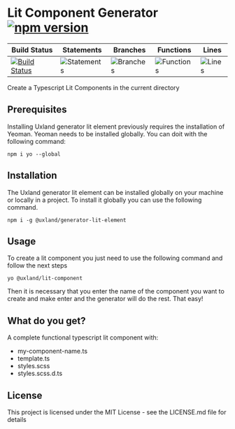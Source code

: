 # Lit Component Generator [![npm version](https://badge.fury.io/js/%40uxland%2Fgenerator-lit-component.svg)](https://badge.fury.io/js/%40uxland%2Fgenerator-lit-component)

| Build Status                                                                                                                          | Statements                                    | Branches                                  | Functions                                   | Lines                               |
| ------------------------------------------------------------------------------------------------------------------------------------- | --------------------------------------------- | ----------------------------------------- | ------------------------------------------- | ----------------------------------- |
| [![Build Status](https://api.travis-ci.org/uxland/generator-lit-element.svg)](https://api.travis-ci.org/uxland/generator-lit-element) | ![Statements](https://img.shields.io/badge/Coverage-Unknown%25-brightgreen.svg 'Make me better!') | ![Branches](https://img.shields.io/badge/Coverage-Unknown%25-brightgreen.svg 'Make me better!') | ![Functions](https://img.shields.io/badge/Coverage-Unknown%25-brightgreen.svg 'Make me better!') | ![Lines](https://img.shields.io/badge/Coverage-Unknown%25-brightgreen.svg 'Make me better!') |

Create a Typescript Lit Components in the current directory

## Prerequisites

Installing Uxland generator lit element previously requires the installation of Yeoman. Yeoman needs to be installed globally. You can doit with the following command:

`npm i yo --global`

## Installation

The Uxland generator lit element can be installed globally on your machine or locally in a project.
To install it globally you can use the following command.

`npm i -g @uxland/generator-lit-element`

## Usage

To create a lit component you just need to use the following command and follow the next steps

`yo @uxland/lit-component`


Then it is necessary that you enter the name of the component you want to create and make enter and the generator will do the rest. That easy!

## What do you get?

A complete functional typescript lit component with:

* my-component-name.ts
* template.ts
* styles.scss
* styles.scss.d.ts

## License

This project is licensed under the MIT License - see the LICENSE.md file for details